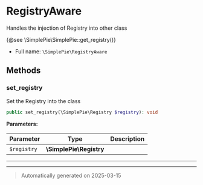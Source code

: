 
# RegistryAware

Handles the injection of Registry into other class

{@see \SimplePie\SimplePie::get_registry()}

* Full name: `\SimplePie\RegistryAware`



## Methods


### set_registry

Set the Registry into the class

```php
public set_registry(\SimplePie\Registry $registry): void
```








**Parameters:**

| Parameter | Type | Description |
|-----------|------|-------------|
| `$registry` | **\SimplePie\Registry** |  |





***


***
> Automatically generated on 2025-03-15

